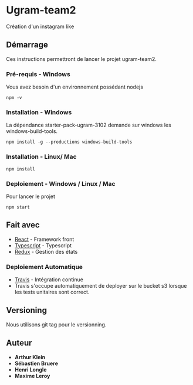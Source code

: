 ﻿# Ugram-team2

Création d'un instagram like

## Démarrage

Ces instructions permettront de lancer le projet ugram-team2.

### Pré-requis - Windows

Vous avez besoin d'un environnement possédant nodejs

```
npm -v
```

### Installation - Windows

La dépendance starter-pack-ugram-3102 demande sur windows les windows-build-tools.
```
npm install -g --productions windows-build-tools
```
### Installation - Linux/ Mac
```
npm install
```
### Deploiement - Windows / Linux / Mac
Pour lancer le projet

```
npm start
```


## Fait avec

* [React](https://reactjs.org) - Framework front
* [Typescript](https://www.typescriptlang.org) - Typescript
* [Redux](https://redux.js.org) - Gestion des états

### Deploiement Automatique
* [Travis](https://travis-ci.com/) - Intégration continue
* Travis s'occupe automatiquement de deployer sur le bucket s3 lorsque les tests unitaires sont correct.

## Versioning

Nous utilisons git tag pour le versionning. 

## Auteur

* **Arthur Klein** 
* **Sébastien Bruere** 
* **Henri Longle** 
* **Maxime Leroy** 
